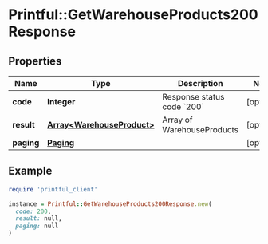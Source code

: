 # Printful::GetWarehouseProducts200Response

## Properties

| Name | Type | Description | Notes |
| ---- | ---- | ----------- | ----- |
| **code** | **Integer** | Response status code &#x60;200&#x60; | [optional] |
| **result** | [**Array&lt;WarehouseProduct&gt;**](WarehouseProduct.md) | Array of WarehouseProducts | [optional] |
| **paging** | [**Paging**](Paging.md) |  | [optional] |

## Example

```ruby
require 'printful_client'

instance = Printful::GetWarehouseProducts200Response.new(
  code: 200,
  result: null,
  paging: null
)
```


